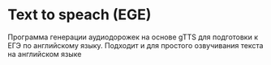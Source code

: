 # Text to speach (EGE)

Программа генерации аудиодорожек на основе gTTS для подготовки к ЕГЭ по английскому языку. Подходит и для простого озвучивания текста на английском языке